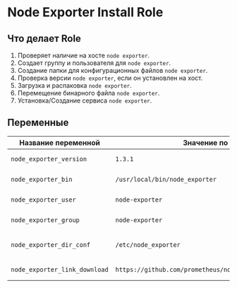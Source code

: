 # Node Exporter Install Role
## Что делает Role
1. Проверяет наличие на хосте `node exporter`.
2. Создает группу и пользователя для `node exporter`.
3. Создание папки для конфигурационных файлов `node exporter`.
4. Проверка версии `node exporter`, если он установлен на хост.
5. Загрузка и распаковка `node exporter`.
6. Перемещение бинарного файла `node exporter`.
7. Установка/Создание сервиса `node exporter`.

## Переменные

| Название переменной | Значение по умолчанию | Описание |
| --- | --- | --- |
| `node_exporter_version` | `1.3.1` | Версия Node Exporter |
| `node_exporter_bin` | `/usr/local/bin/node_exporter` | Директория Node Exporter  |
| `node_exporter_user` | `node-exporter` | Пользователь для Node Exporter |
| `node_exporter_group` | `node-exporter` | Группа для Node Exporter |
| `node_exporter_dir_conf` | `/etc/node_exporter` | Директория конфигурационных файлов  |
| `node_exporter_link_download` | `https://github.com/prometheus/node_exporter/releases/download/` | Ссылка для загрузки  |
